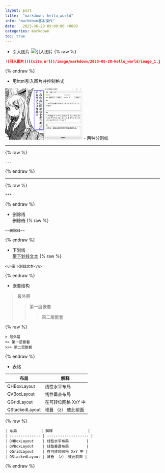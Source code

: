 ```yaml
---
layout: post
title:  "markdown: hello_world"
info: "markdown基本操作"
date:   2023-06-28 09:00:00 +0800
categories: markdown
toc: true
---
```



- 引入图片
![引入图片]({{site.url}}/image/markdown/2023-06-28-hello_world/image_1.jpg)
{% raw %}
```md
![引入图片]({{site.url}}/image/markdown/2023-06-28-hello_world/image_1.jpg)
```
{% endraw %}


- 用html引入图片并控制格式

<img src="https://github.com/umas2022/auto_trans/blob/main/readme/shot.jpg" width="50%" height="50%">
- 两种分割线  

---  
{% raw %}
```
---  
```
{% endraw %}

***

{% raw %}
```
*** 
```
{% endraw %}

- 删除线  
~~删除线~~
{% raw %}
```
~~删除线~~
```
{% endraw %}


- 下划线  
<u>带下划线文本</u>
{% raw %}
```
<u>带下划线文本</u>
```
{% endraw %}

- 嵌套结构  
> 最外层
>> 第一层嵌套
>>> 第二层嵌套  

{% raw %}
```
> 最外层
>> 第一层嵌套
>>> 第二层嵌套  
```
{% endraw %}


- 表格
  
| 布局           | 解释                |
| -------------- | ------------------- |
| QHBoxLayout    | 线性水平布局        |
| QVBoxLayout    | 线性垂直布局        |
| QGridLayout    | 在可转位网格 XxY 中 |
| QStackedLayout | 堆叠 （z） 彼此前面 |


{% raw %}
```
| 布局           | 解释                |
| -------------- | ------------------- |
| QHBoxLayout    | 线性水平布局        |
| QVBoxLayout    | 线性垂直布局        |
| QGridLayout    | 在可转位网格 XxY 中 |
| QStackedLayout | 堆叠 （z） 彼此前面 |
```
{% endraw %}
